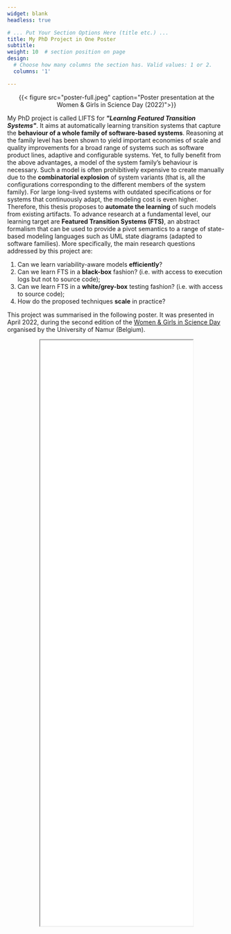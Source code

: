 ```yaml
---
widget: blank
headless: true

# ... Put Your Section Options Here (title etc.) ...
title: My PhD Project in One Poster
subtitle:
weight: 10  # section position on page
design:
  # Choose how many columns the section has. Valid values: 1 or 2.
  columns: '1'

---
```


<center>{{< figure src="poster-full.jpeg" caption="Poster presentation at the Women & Girls in Science Day (2022)">}}</center>

My PhD project is called LIFTS for **_"LearnIng Featured Transition Systems"_**. It aims at automatically learning transition systems that capture the **behaviour of a whole family of software-based systems**. Reasoning at the family level has been shown to yield important economies of scale and quality improvements for a broad range of systems such as software product lines, adaptive and configurable systems. Yet, to fully benefit from the above advantages, a model of the system family’s behaviour is necessary. Such a model is often prohibitively expensive to create manually due to the **combinatorial explosion** of system variants (that is, all the configurations corresponding to the different members of the system family). For large long-lived systems with outdated specifications or for systems that continuously adapt, the modeling cost is even higher. Therefore, this thesis proposes to **automate the learning** of such models from existing artifacts. To advance research at a fundamental level, our learning target are **Featured Transition Systems (FTS)**, an abstract formalism that can be used to provide a pivot semantics to a range of state-based modeling languages such as UML state diagrams (adapted to software families). More specifically, the main research questions addressed by this project are:

1. Can we learn variability-aware models **efficiently**?
2. Can we learn FTS in a **black-box** fashion? (i.e. with access to execution logs but not to source code);
3. Can we learn FTS in a **white/grey-box** testing fashion? (i.e. with access to source code);
4. How do the proposed techniques **scale** in practice?

This project was summarised in the following poster. It was presented in April 2022, during the second edition of the [Women & Girls in Science Day](https://wgis.unamur.be/) organised by the University of Namur (Belgium).

<center><iframe src="/uploads/poster.pdf" width="70%" height="1350px"></center>
